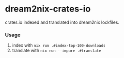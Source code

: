 # dream2nix-crates-io
crates.io indexed and translated into dream2nix lockfiles.

### Usage

1. index with `nix run .#index-top-100-downloads`
2. translate with `nix run --impure .#translate`